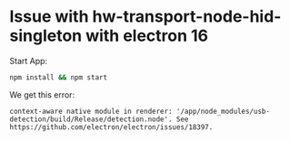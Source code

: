 # Issue with hw-transport-node-hid-singleton with electron 16

Start App:

```bash
npm install && npm start
```

We get this error:

```
context-aware native module in renderer: '/app/node_modules/usb-detection/build/Release/detection.node'. See https://github.com/electron/electron/issues/18397.
```